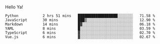 Hello Ya!

<!--START_SECTION:waka-->

```text
Python           2 hrs 51 mins   ██████████████████░░░░░░░   71.58 %
JavaScript       30 mins         ███▒░░░░░░░░░░░░░░░░░░░░░   12.90 %
Markdown         14 mins         █▓░░░░░░░░░░░░░░░░░░░░░░░   06.18 %
YAML             8 mins          █░░░░░░░░░░░░░░░░░░░░░░░░   03.59 %
TypeScript       6 mins          ▓░░░░░░░░░░░░░░░░░░░░░░░░   02.70 %
Vue.js           6 mins          ▓░░░░░░░░░░░░░░░░░░░░░░░░   02.67 %
```

<!--END_SECTION:waka-->

